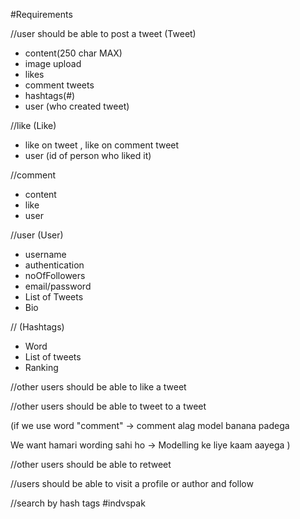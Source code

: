 #Requirements

//user should be able to post a tweet
(Tweet)

- content(250 char MAX)
- image upload
- likes
- comment tweets
- hashtags(#)
- user (who created tweet)

//like
(Like)

- like on tweet , like on comment tweet
- user (id of person who liked it)

//comment

- content
- like
- user

//user
(User)

- username
- authentication
- noOfFollowers
- email/password
- List of Tweets
- Bio

// (Hashtags)

- Word
- List of tweets
- Ranking

//other users should be able to like a tweet

//other users should be able to tweet to a tweet

(if we use word "comment" -> comment alag model banana padega

We want hamari wording sahi ho -> Modelling ke liye kaam aayega )

//other users should be able to retweet

//users should be able to visit a profile or author and follow

//search by hash tags #indvspak
